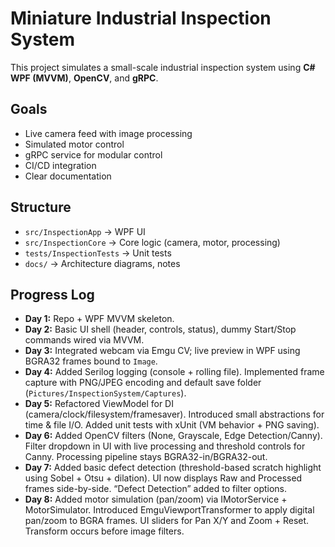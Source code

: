 ﻿
# Miniature Industrial Inspection System

This project simulates a small-scale industrial inspection system using **C# WPF (MVVM)**, **OpenCV**, and **gRPC**.

## Goals
- Live camera feed with image processing
- Simulated motor control
- gRPC service for modular control
- CI/CD integration
- Clear documentation

## Structure
- `src/InspectionApp` → WPF UI
- `src/InspectionCore` → Core logic (camera, motor, processing)
- `tests/InspectionTests` → Unit tests
- `docs/` → Architecture diagrams, notes


## Progress Log
- **Day 1:** Repo + WPF MVVM skeleton.
- **Day 2:** Basic UI shell (header, controls, status), dummy Start/Stop commands wired via MVVM.
- **Day 3:** Integrated webcam via Emgu CV; live preview in WPF using BGRA32 frames bound to `Image`.
- **Day 4:** Added Serilog logging (console + rolling file). Implemented frame capture with PNG/JPEG encoding and default save folder (`Pictures/InspectionSystem/Captures`).
- **Day 5:** Refactored ViewModel for DI (camera/clock/filesystem/framesaver). Introduced small abstractions for time & file I/O. Added unit tests with xUnit (VM behavior + PNG saving).
- **Day 6:** Added OpenCV filters (None, Grayscale, Edge Detection/Canny). Filter dropdown in UI with live processing and threshold controls for Canny. Processing pipeline stays BGRA32-in/BGRA32-out.
- **Day 7:** Added basic defect detection (threshold-based scratch highlight using Sobel + Otsu + dilation). UI now displays Raw and Processed frames side-by-side. “Defect Detection” added to filter options.
- **Day 8:** Added motor simulation (pan/zoom) via IMotorService + MotorSimulator. Introduced EmguViewportTransformer to apply digital pan/zoom to BGRA frames. UI sliders for Pan X/Y and Zoom + Reset. Transform occurs before image filters.

